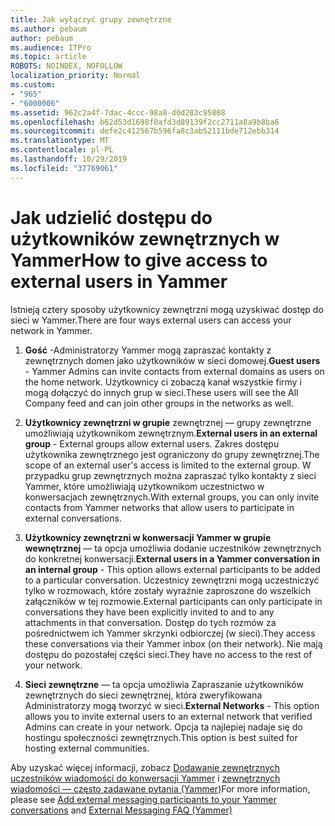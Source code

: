 ```yaml
---
title: Jak wyłączyć grupy zewnętrzne
ms.author: pebaum
author: pebaum
ms.audience: ITPro
ms.topic: article
ROBOTS: NOINDEX, NOFOLLOW
localization_priority: Normal
ms.custom:
- "965"
- "6000006"
ms.assetid: 962c2a4f-7dac-4ccc-98a8-d0d283c95808
ms.openlocfilehash: b62d53d1698f0afd3d89139f2cc2711a8a9b8ba6
ms.sourcegitcommit: defe2c412567b596fa8c3ab52111bde712ebb314
ms.translationtype: MT
ms.contentlocale: pl-PL
ms.lasthandoff: 10/29/2019
ms.locfileid: "37769061"
---
```

# <a name="how-to-give-access-to-external-users-in-yammer"></a><span data-ttu-id="5430c-102">Jak udzielić dostępu do użytkowników zewnętrznych w Yammer</span><span class="sxs-lookup"><span data-stu-id="5430c-102">How to give access to external users in Yammer</span></span>

<span data-ttu-id="5430c-103">Istnieją cztery sposoby użytkownicy zewnętrzni mogą uzyskiwać dostęp do sieci w Yammer.</span><span class="sxs-lookup"><span data-stu-id="5430c-103">There are four ways external users can access your network in Yammer.</span></span>
  
1. <span data-ttu-id="5430c-104">**Gość** -Administratorzy Yammer mogą zapraszać kontakty z zewnętrznych domen jako użytkowników w sieci domowej.</span><span class="sxs-lookup"><span data-stu-id="5430c-104">**Guest users** - Yammer Admins can invite contacts from external domains as users on the home network.</span></span> <span data-ttu-id="5430c-105">Użytkownicy ci zobaczą kanał wszystkie firmy i mogą dołączyć do innych grup w sieci.</span><span class="sxs-lookup"><span data-stu-id="5430c-105">These users will see the All Company feed and can join other groups in the networks as well.</span></span>

2. <span data-ttu-id="5430c-106">**Użytkownicy zewnętrzni w grupie** zewnętrznej — grupy zewnętrzne umożliwiają użytkownikom zewnętrznym.</span><span class="sxs-lookup"><span data-stu-id="5430c-106">**External users in an external group** - External groups allow external users.</span></span> <span data-ttu-id="5430c-107">Zakres dostępu użytkownika zewnętrznego jest ograniczony do grupy zewnętrznej.</span><span class="sxs-lookup"><span data-stu-id="5430c-107">The scope of an external user's access is limited to the external group.</span></span> <span data-ttu-id="5430c-108">W przypadku grup zewnętrznych można zapraszać tylko kontakty z sieci Yammer, które umożliwiają użytkownikom uczestnictwo w konwersacjach zewnętrznych.</span><span class="sxs-lookup"><span data-stu-id="5430c-108">With external groups, you can only invite contacts from Yammer networks that allow users to participate in external conversations.</span></span>

3. <span data-ttu-id="5430c-109">**Użytkownicy zewnętrzni w konwersacji Yammer w grupie wewnętrznej** — ta opcja umożliwia dodanie uczestników zewnętrznych do konkretnej konwersacji.</span><span class="sxs-lookup"><span data-stu-id="5430c-109">**External users in a Yammer conversation in an internal group** - This option allows external participants to be added to a particular conversation.</span></span> <span data-ttu-id="5430c-110">Uczestnicy zewnętrzni mogą uczestniczyć tylko w rozmowach, które zostały wyraźnie zaproszone do wszelkich załączników w tej rozmowie.</span><span class="sxs-lookup"><span data-stu-id="5430c-110">External participants can only participate in conversations they have been explicitly invited to and to any attachments in that conversation.</span></span> <span data-ttu-id="5430c-111">Dostęp do tych rozmów za pośrednictwem ich Yammer skrzynki odbiorczej (w sieci).</span><span class="sxs-lookup"><span data-stu-id="5430c-111">They access these conversations via their Yammer inbox (on their network).</span></span> <span data-ttu-id="5430c-112">Nie mają dostępu do pozostałej części sieci.</span><span class="sxs-lookup"><span data-stu-id="5430c-112">They have no access to the rest of your network.</span></span>

4. <span data-ttu-id="5430c-113">**Sieci zewnętrzne** — ta opcja umożliwia Zapraszanie użytkowników zewnętrznych do sieci zewnętrznej, która zweryfikowana Administratorzy mogą tworzyć w sieci.</span><span class="sxs-lookup"><span data-stu-id="5430c-113">**External Networks** - This option allows you to invite external users to an external network that verified Admins can create in your network.</span></span> <span data-ttu-id="5430c-114">Opcja ta najlepiej nadaje się do hostingu społeczności zewnętrznych.</span><span class="sxs-lookup"><span data-stu-id="5430c-114">This option is best suited for hosting external communities.</span></span>

<span data-ttu-id="5430c-115">Aby uzyskać więcej informacji, zobacz [Dodawanie zewnętrznych uczestników wiadomości do konwersacji Yammer](https://docs.microsoft.com/yammer/work-with-external-users/add-external-participants) i [zewnętrznych wiadomości — często zadawane pytania (Yammer)](https://docs.microsoft.com/yammer/work-with-external-users/external-messaging-faq)</span><span class="sxs-lookup"><span data-stu-id="5430c-115">For more information, please see [Add external messaging participants to your Yammer conversations](https://docs.microsoft.com/yammer/work-with-external-users/add-external-participants) and [External Messaging FAQ (Yammer)](https://docs.microsoft.com/yammer/work-with-external-users/external-messaging-faq)</span></span>
  